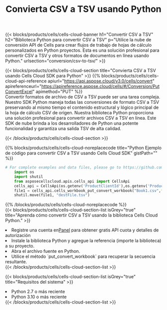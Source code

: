 ﻿---
title:  Convierta CSV a TSV usando Python
description: Utilizar el SDK de la nube Aspose.Cells para Python para convertir un archivo en formato CSV a un archivo en formato TSV.
kwords: Excel, Convert CSV to TSV, REST, Python
howto: How to convert CSV to TSV using Aspose.Cells Cloud Python library.
---
{{< blocks/products/cells/cells-cloud-banner h1="Convertir CSV a TSV" h2="Biblioteca Python para convertir CSV a TSV" p="Utilice la nube de conversión API de Cells para crear flujos de trabajo de hojas de cálculo personalizados en Python proyectos. Esta es una solución profesional para convertir CSV a TSV y otros formatos de documentos en línea usando Python." urlsection="conversion/csv-to-tsv/" >}}

{{< blocks/products/cells/cells-cloud-section title="Convierta CSV a TSV usando Cells Cloud SDK para Python" >}}
{{% blocks/products/cells/cells-cloud-api-reference apiurl="https://api.aspose.cloud/v3.0/cells/convert" apireferenceurl="https://apireference.aspose.cloud/cells/#/Conversion/PutConvertExcel" apimethod="PUT" %}}
<br/>
Convertir formatos de archivo de CSV a TSV puede ser una tarea compleja. Nuestro SDK Python maneja todas las conversiones de formato CSV a TSV preservando al mismo tiempo el contenido estructural y lógico principal de la hoja de cálculo CSV de origen. Nuestra biblioteca Python proporciona una solución profesional para convertir archivos CSV a TSV en línea. Este SDK de nube brinda a los desarrolladores de Python una potente funcionalidad y garantiza una salida TSV de alta calidad.

{{< /blocks/products/cells/cells-cloud-section >}}

{{% blocks/products/cells/cells-cloud-noreplacecode title="Python Ejemplo de código para convertir CSV a TSV usando Cells Cloud SDK" gistPath="" %}}
 
```python
# For complete examples and data files, please go to https://github.com/aspose-cells-cloud/aspose-cells-cloud-python/
    import os
    import shutil
    from asposecellscloud.apis.cells_api import CellsApi
    cells_api = CellsApi(os.getenv('ProductClientId'),os.getenv('ProductClientSecret'))
    file1 = cells_api.cells_workbook_put_convert_workbook("Book1.csv",format="tsv")
    shutil.move(file1, "destFile.tsv")     
```
 
{{% /blocks/products/cells/cells-cloud-noreplacecode %}}
<br/>
{{< blocks/products/cells/cells-cloud-section-list isGrey="true" title="Aprenda cómo convertir CSV a TSV usando la biblioteca Cells Cloud Python." >}}
<li> Registre una cuenta en<a href="https://dashboard.aspose.cloud/">Panel</a> para obtener gratis API cuota y detalles de autorización</li>
<li>Instale la biblioteca Python y agregue la referencia (importe la biblioteca) a su proyecto.</li>
<li>Abra el archivo fuente en Python.</li>
<li>Utilice el método `put_convert_workbook` para recuperar la secuencia resultante.</li>
{{< /blocks/products/cells/cells-cloud-section-list >}}

{{< blocks/products/cells/cells-cloud-section-list isGrey="true" title="Requisitos del sistema" >}}
<li>Python 2.7 o más reciente</li>
<li>Python 3.10 o más reciente</li>
{{< /blocks/products/cells/cells-cloud-section-list >}}
